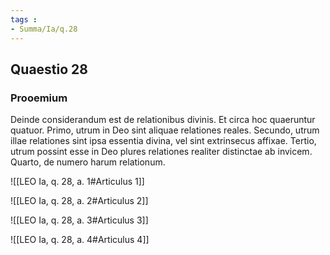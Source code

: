 ```yaml
---
tags : 
- Summa/Ia/q.28
---
```


## Quaestio 28

### Prooemium

Deinde considerandum est de relationibus divinis. Et circa hoc quaeruntur quatuor. Primo, utrum in Deo sint aliquae relationes reales. Secundo, utrum illae relationes sint ipsa essentia divina, vel sint extrinsecus affixae. Tertio, utrum possint esse in Deo plures relationes realiter distinctae ab invicem. Quarto, de numero harum relationum.

![[LEO Ia, q. 28, a. 1#Articulus 1]]

![[LEO Ia, q. 28, a. 2#Articulus 2]]

![[LEO Ia, q. 28, a. 3#Articulus 3]]

![[LEO Ia, q. 28, a. 4#Articulus 4]]

